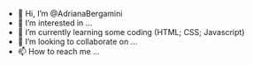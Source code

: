 - 👋 Hi, I’m @AdrianaBergamini
- 👀 I’m interested in ...
- 🌱 I’m currently learning some coding (HTML; CSS; Javascript)
- 💞️ I’m looking to collaborate on ...
- 📫 How to reach me ...

<!---
AdrianaBergamini/AdrianaBergamini is a ✨ special ✨ repository because its `README.md` (this file) appears on your GitHub profile.
You can click the Preview link to take a look at your changes.
--->
